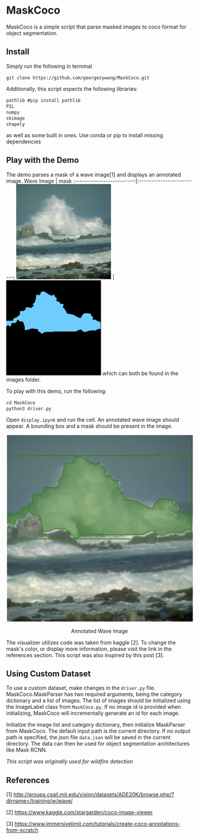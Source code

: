 # MaskCoco
MaskCoco is a simple script that parse masked images to coco format for object segmentation. 

## Install
Simply run the following in terminal
```
git clone https://github.com/georgezywang/MaskCoco.git
```
Additionally, this script expects the following libraries:
```
pathlib #pip install pathlib
PIL
numpy
skimage
shapely
```
as well as some built in ones. Use conda or pip to install missing dependencies

## Play with the Demo
The demo parses a mask of a wave image[1] and displays an annotated image.
Wave Image   |  mask
:-------------------------:|:-------------------------:
![Alt text](images/001_rgb.png "Wave Image")  |  ![Alt text](images/001_gt.png "Mask")
which can both be found in the images folder.

To play with this demo, run the following:
```
cd MaskCoco
python3 driver.py
```
Open `display.ipynb` and run the cell. An annotated wave image should appear. A bounding box and a mask should be present in the image.

![Alt text](resources/display.jpg "Annotated Wave Image")
<p align = "center">
Annotated Wave Image
</p>
The visualizer utilizes code was taken from kaggle [2]. To change the mask's color, or display more information, please visit the link in the references section. This script was also inspired by this post [3].

## Using Custom Dataset
To use a custom dataset, make changes in the `driver.py` file. MaskCoco.MaskParser has two required arguments, being the category dictionary and a list of images. The list of images should be initialized using the ImageLabel class from `MaskCoco.py`. If no image id is provided when initializing, MaskCoco will incrementally generate an id for each image. 

Initialize the image list and category dictionary, then initialize MaskParser from MaskCoco. The default input path is the current directory. If no output path is specified, the json file `data.json` will be saved in the current directory. The data can then be used for object segmentation architectures like Mask RCNN.

*This script was originally used for wildfire detection*

## References
[1] http://groups.csail.mit.edu/vision/datasets/ADE20K/browse.php/?dirname=/training/w/wave/

[2] https://www.kaggle.com/stargarden/coco-image-viewer

[3] https://www.immersivelimit.com/tutorials/create-coco-annotations-from-scratch